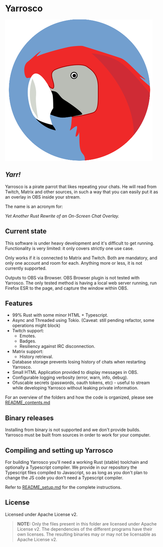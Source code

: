 Yarrosco
============

![Meet Yarrosco](yarrosco_logo.png)

*Yarr!*
-------

Yarrosco is a pirate parrot that likes repeating your chats. He will read from Twitch, Matrix and other sources, in such a way that you can easily put it as an overlay in OBS inside your stream.

The name is an acronym for:

*Yet Another Rust Rewrite of an On-Screen Chat Overlay.*


Current state
--------------

This software is under heavy development and it's difficult to get running.
Functionality is very limited: it only covers strictly one use case.

Only works if it is connected to Matrix and Twitch. Both are
mandatory, and only one account and room for each. Anything more or less, it is
not currently supported.

Outputs to OBS via Browser. OBS Browser plugin is not tested with Yarrosco.
The only tested method is having a local web server running, run Firefox ESR to
the page, and capture the window within OBS.

Features
--------

* 99% Rust with some minor HTML + Typescript.
* Async and Threaded using Tokio. 
  (Caveat: still pending refactor, some operations might block)
* Twitch support:
  * Emotes.
  * Badges.
  * Resiliency against IRC disconnection.
* Matrix support:
  * History retrieval.
* Database storage prevents losing history of chats when restarting Yarrosco.
* Small HTML Application provided to display messages in OBS.
* Configurable logging verbosity (error, warn, info, debug).
* Ofuscable secrets (passwords, oauth tokens, etc) - useful to stream while 
  developing Yarrosco without leaking private information.

For an overview of the folders and how the code is organized, please see 
[README_contents.md](./README_contents.md)

Binary releases
---------------

Installing from binary is not supported and we don't provide builds. Yarrosco
must be built from sources in order to work for your computer.

Compiling and setting up Yarrosco
----------------------------------

For building Yarrosco you'll need a working Rust (stable) toolchain and 
optionally a Typescript compiler. We provide in our repository the Typescript
files compiled to Javascript, so as long as you don't plan to change the JS code
you don't need a Typescript compiler.

Refer to [README_setup.md](./README_setup.md) for the complete instructions.

License
--------

Licensed under Apache License v2.

> **NOTE:** Only the files present in this folder are licensed under Apache License v2.
  The dependencies of the different programs have their own licenses. 
  The resulting binaries may or may not be licensable as Apache License v2.


